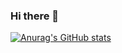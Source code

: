 ### Hi there 👋

<!--
**AbdifatahZamiir/AbdifatahZamiir** is a ✨ _special_ ✨ repository because its `README.md` (this file) appears on your GitHub profile.

Here are some ideas to get you started:

- 🔭 I’m currently working on ...
- 🌱 I’m currently learning ...
- 👯 I’m looking to collaborate on ...
- 🤔 I’m looking for help with ...
- 💬 Ask me about ...
- 📫 How to reach me: ...
- 😄 Pronouns: ...
- ⚡ Fun fact: ...
-->

[![Anurag's GitHub stats](github-readme-stats-jpjed7y3d-abdifatahs-projects-92327e43.vercel.app/api?username=AbdifatahZamiir)](https://github.com/AbdifatahZamiir/github-readme-stats)

